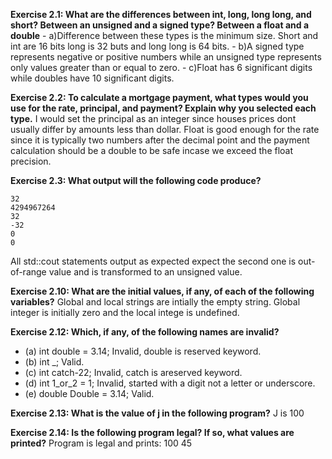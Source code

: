 **Exercise 2.1: What are the differences between int, long, long long,
and short? Between an unsigned and a signed type? Between a float and
a double**
	- a)Difference between these types is the minimum size. Short and int are 16 bits long is 32 buts and long long is 64 bits.
	- b)A signed type represents negative or positive numbers  while an unsigned type represents only values greater than or equal to zero.
	- c)Float has 6  significant digits while doubles have 10 significant digits. 

**Exercise 2.2: To calculate a mortgage payment, what types would you use for the rate, principal, and payment? Explain why you selected each type.**
	I would set the principal as an integer since houses prices dont usually differ by amounts less than dollar. Float is good enough for the rate since it is 	   typically two numbers after the decimal point and the payment calculation should be a double to be safe incase we exceed the float precision.

**Exercise 2.3: What output will the following code produce?**
```
32
4294967264
32
-32
0
0
```
All std::cout statements output as expected expect the second one is out-of-range value and is transformed to an unsigned value. 

**Exercise 2.10: What are the initial values, if any, of each of the following variables?**
Global and local strings are intially the empty string. Global integer is initially zero and the local intege is undefined.

**Exercise 2.12: Which, if any, of the following names are invalid?**
- (a) int double = 3.14;
	Invalid, double is reserved keyword.
- (b) int _;
	Valid.
- (c) int catch-22;
	Invalid, catch is areserved keyword.
- (d) int 1_or_2 = 1;
	Invalid, started with a digit not a letter or underscore.
- (e) double Double = 3.14;
	Valid.

**Exercise 2.13: What is the value of j in the following program?**
	J is 100

**Exercise 2.14: Is the following program legal? If so, what values are printed?**
	Program is legal and prints: 100 45

